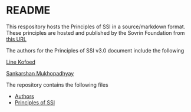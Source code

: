 # README

This respository hosts the Principles of SSI in a source/markdown format. These principles are hosted and published by the Sovrin Foundation from [this URL](https://sovrin.org/principles-of-ssi/)

The authors for the Principles of SSI v3.0 document include the following

[Line Kofoed](line@sovrin.org)

[Sankarshan Mukhopadhyay](sankarshan@dhiway.com)

The repository contains the following files

* [Authors](https://github.com/sovrin-foundation/possi/blob/main/Authors.md)
* [Principles of SSI](https://github.com/sovrin-foundation/possi/blob/main/principles-of-ssi.md)
